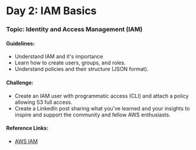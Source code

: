 # **Day 2: IAM Basics**
### Topic: Identity and Access Management (IAM)
#### Guidelines:
- Understand IAM and it's importance
- Learn how to create users, groups, and roles.
- Understand policies and their structure (JSON format).

#### Challenge:
- Create an IAM user with programmatic access (CLI) and attach a policy allowing S3 full access.
- Create a LinkedIn post sharing what you’ve learned and your insights to inspire and support the community and fellow AWS enthusiasts.

#### Reference Links:
- [AWS IAM](https://aws.amazon.com/iam/)
